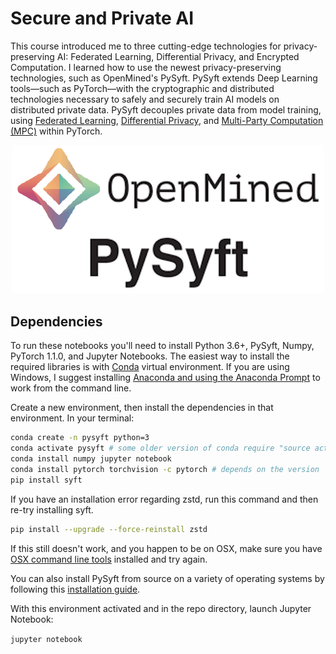 # Secure and Private AI

This course introduced me to three cutting-edge technologies for privacy-preserving AI: Federated Learning, Differential Privacy, and Encrypted Computation. I learned how to use the newest privacy-preserving technologies, such as OpenMined's PySyft. PySyft extends Deep Learning tools—such as PyTorch—with the cryptographic and distributed technologies necessary to safely and securely train AI models on distributed private data. PySyft decouples private data from model training, using [Federated Learning](https://ai.googleblog.com/2017/04/federated-learning-collaborative.html), [Differential Privacy](https://en.wikipedia.org/wiki/Differential_privacy), and [Multi-Party Computation (MPC)](https://en.wikipedia.org/wiki/Secure_multi-party_computation) within PyTorch.

<p align="center">
  <img src="images/logo.png" width=500>
</p>

## Dependencies

To run these notebooks you'll need to install Python 3.6+, PySyft, Numpy, PyTorch 1.1.0, and Jupyter Notebooks. The easiest way to install the required libraries is with [Conda](https://docs.conda.io/projects/conda/en/latest/user-guide/overview.html) virtual environment. If you are using Windows, I suggest installing [Anaconda and using the Anaconda Prompt](https://docs.anaconda.com/anaconda/user-guide/getting-started/) to work from the command line.

Create a new environment, then install the dependencies in that environment. In your terminal:

```bash
conda create -n pysyft python=3
conda activate pysyft # some older version of conda require "source activate pysyft" instead.
conda install numpy jupyter notebook
conda install pytorch torchvision -c pytorch # depends on the version
pip install syft
```

If you have an installation error regarding zstd, run this command and then re-try installing syft.

```bash
pip install --upgrade --force-reinstall zstd
```
If this still doesn't work, and you happen to be on OSX, make sure you have [OSX command line tools](https://railsapps.github.io/xcode-command-line-tools.html) installed and try again.

You can also install PySyft from source on a variety of operating systems by following this [installation guide](https://github.com/OpenMined/PySyft/blob/dev/INSTALLATION.md).

With this environment activated and in the repo directory, launch Jupyter Notebook:

```jupyter notebook```
